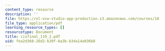 ```yaml
---
content_type: resource
description: ''
file: https://ol-ocw-studio-app-production.s3.amazonaws.com/courses/18-996-random-matrix-theory-and-its-applications-spring-2004/fea2d36826d2b29f8a3bb34a14a036b8_cisfinal_119_2.pdf
file_type: application/pdf
learning_resource_types: []
resourcetype: Document
title: cisfinal_119_2.pdf
uid: fea2d368-26d2-b29f-8a3b-b34a14a036b8
---
```


